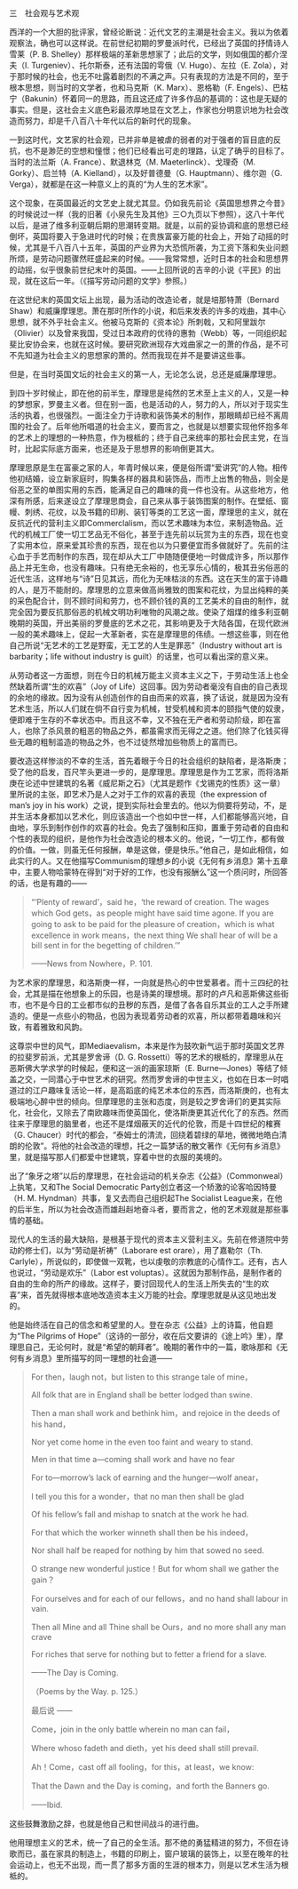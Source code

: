 三　社会观与艺术观

  

西洋的一个大胆的批评家，曾经论断说：近代文艺的主潮是社会主义。我以为依着观察法，确也可以这样说。在前世纪初期的罗曼派时代，已经出了英国的抒情诗人雪莱（P. B. Shelley）那样极端的革新思想家了；此后的文学，则如俄国的都介涅夫（I. Turgeniev）、托尔斯泰，还有法国的雩俄（V. Hugo）、左拉（E. Zola），对于那时候的社会，也无不吐露着剧烈的不满之声。只有表现的方法是不同的，至于根本思想，则当时的文学者，也和马克斯（K. Marx）、恩格勒（F. Engels）、巴枯宁（Bakunin）怀着同一的思路，而且这还成了许多作品的基调的：这也是无疑的事实。但是，这社会主义底色彩最浓厚地显在文艺上，作家也分明意识地为社会改造而努力，却是千八百八十年代以后的新时代的现象。

一到这时代，文艺家的社会观，已并非单是被虐的弱者的对于强者的盲目底的反抗，也不是渺茫的空想和憧憬；他们已经看出可走的理路，认定了确乎的目标了。当时的法兰斯（A. France）、默退林克（M. Maeterlinck）、戈理奇（M. Gorky）、启兰特（A. Kielland），以及好普德曼（G. Hauptmann）、维尔迦（G. Verga），就都是在这一种意义上的真的“为人生的艺术家”。

这个现象，在英国最近的文艺史上就尤其显。仍如我先前论《英国思想界之今昔》的时候说过一样（我的旧著《小泉先生及其他》三○九页以下参照），这八十年代以后，是进了维多利亚朝后期的思潮转变期。就是，以前的妥协调和底的思想已经倒坏，英国将要入于急进时代的时候；在贵族富豪万能的社会上，开始了动摇的时候，尤其是千八百八十五年，英国的产业界为大恐慌所袭，为工资下落和失业问题所烦，是劳动问题骤然旺盛起来的时候。——我常常想，近时日本的社会和思想界的动摇，似乎很象前世纪末叶的英国。——上回所说的吉辛的小说《平民》的出现，就在这后一年。（《描写劳动问题的文学》参照。）

在这世纪末的英国文坛上出现，最为活动的改造论者，就是培那特萧（Bernard Shaw）和威廉摩理思。萧在那时所作的小说，和后来发表的许多的戏曲，其中心思想，就不外乎社会主义。他被马克斯的《资本论》所刺戟，又和阿里跋尔（Olivier）以及曾来我国，受过日本政府的优待的惠勃（Webb）等，一同组织起斐比安协会来，也就在这时候。要研究欧洲现存大戏曲家之一的萧的作品，是不可不先知道为社会主义的思想家的萧的。然而我现在并不是要讲这些事。

但是，在当时英国文坛的社会主义的第一人，无论怎么说，总还是威廉摩理思。

到四十岁时候止，即在他的前半生，摩理思是纯然的艺术至上主义的人，又是一种的梦想家，罗曼主义者。但在别一面，也是活动的人，努力的人，所以对于现实生活的执着，也很强烈。一面注全力于诗歌和装饰美术的制作，那眼睛却已经不离周围的社会了。后年他所唱道的社会主义，要而言之，也就是以想要实现他怀抱多年的艺术上的理想的一种热意，作为根柢的；终于自己来统率的那社会民主党，在当时，比起实际底方面来，也还是及于思想界的影响倒更其大。

摩理思原是生在富豪之家的人，年青时候以来，便是俗所谓“爱讲究”的人物。相传他初结婚，设立新家庭时，购集各样的器具和装饰品，而市上出售的物品，则全是俗恶之至的单图实用的东西，能满足自己的趣味的竟一件也没有。从这些地方，他深有所感，后来遂设立了摩理思商会，自己来从事于装饰图案的制作。在壁纸、窗幔、刺绣、花纹，以及书籍的印刷、装钉等类的工艺这一面，摩理思的主义，就在反抗近代的营利主义即Commerclalism，而以艺术趣味为本位，来制造物品。近代的机械工厂使一切工艺品无不俗化，甚至于连先前以玩赏为主的东西，现在也变了实用本位，原来爱其珍贵的东西，现在也以为只要便宜而多做就好了。先前的注心血于手艺而制作的东西，现在却从大工厂中随随便便地一时做成许多，所以那作品上并无生命，也没有趣味。只有绝无余裕的，也无享乐心情的，极其丑劣俗恶的近代生活，这样地与“诗”日见其远，而化为无味枯淡的东西。这在天生的富于诗趣的人，是万不能耐的。摩理思的立意来做高尚雅致的图案和花纹，为显出纯粹的美的采色配合计，则不顾时间和劳力，也不顾价钱的真的工艺美术的自由的制作，就完全因为要反抗那俗恶的机械文明功利唯物的风潮之故。使染了烟煤的维多利亚朝晚期的英国，开出美丽的罗曼底的艺术之花，其影响更及于大陆各国，在现代欧洲一般的美术趣味上，促起一大革新者，实在是摩理思的伟绩。一想这些事，则在他自己所说“无艺术的工艺是野蛮，无工艺的人生是罪恶”（Industry without art is barbarity；life without industry is guilt）的话里，也可以看出深的意义来。

从劳动者这一方面想，则在今日的机械万能主义资本主义之下，于劳动生活上也全然缺着所谓“生的欢喜”（Joy of Life）这回事。因为劳动者毫没有自由的自己表现的余地的缘故。因为没有从创造创作的自由而来的欢喜，换了话说，就是因为没有艺术生活，所以人们就在倘不自行变为机械，甘受机械和资本的颐指气使的奴隶，便即难于生存的不幸状态中。而且这不幸，又不独在无产者和劳动阶级，即在富人，也除了杀风景的粗恶的物品之外，都虽需求而无得之之道。他们除了化钱买得些无趣的粗制滥造的物品之外，也不过徒然增加些物质上的富而已。

要改造这样惨淡的不幸的生活，首先着眼于今日的社会组织的缺陷者，是洛斯庚；受了他的启发，百尺竿头更进一步的，是摩理思。摩理思是作为工艺家，而将洛斯庚在论述中世建筑的名著《威尼斯之石》（尤其是题作《戈锡克的性质》这一章）里所说的主张，即艺术乃是人之对于工作的欢喜的表现（the expression of man’s joy in his work）之说，提到实际社会里去的。他以为倘要将劳动，不，是并生活本身都加以艺术化，则应该造出一个也如中世一样，人们都能够高兴地，自由地，享乐到制作创作的欢喜的社会。免去了强制和压抑，置重于劳动者的自由和个性的表现的组织，是他作为社会改造论的根本义的。他说，“一切工作，都有做的价值。一做，则虽无任何报酬，单是这做，便是快乐。”他自己，是如此相信，如此实行的人。又在他描写Communism的理想乡的小说《无何有乡消息》第十五章中，主要人物哈蒙特在得到“对于好的工作，也没有报酬么”这一个质问时，所回答的话，也是有趣的——

  

> “‘Plenty of reward’，said he，‘the reward of creation. The wages which God gets，as people might have said time agone. If you are going to ask to be paid for the pleasure of creation，which is what excellence in work means，the next thing We shall hear of will be a bill sent in for the begetting of children.’”
> 
> ——News from Nowhere，P. 101.　　

  

为艺术家的摩理思，和洛斯庚一样，一向就是热心的中世爱慕者。而十三四纪的社会，尤其是描在他想象上的乐园，也是诗美的理想境。那时的卢凡和恶斯佛这些街市，也不是今日的工业都市似的丑秽的东西，是借了各各自乐其业的工人之手所建造的。便是一点些小的物品，也因为表现着劳动者的欢喜，所以都带着趣味和兴致，有着雅致和风韵。

这尊崇中世的风气，即Mediaevalism，本来是作为鼓吹新气运于那时英国文艺界的拉斐罗前派，尤其是罗舍谛（D. G. Rossetti）等的艺术的根柢的，摩理思从在恶斯佛大学求学的时候起，便和这一派的画家琼斯（E. Burne—Jones）等结了倾盖之交，一同潜心于中世艺术的研究。然而罗舍谛的中世主义，也如在日本一时唱道过的江户趣味复活论一样，是高蹈底的纯艺术本位的东西，而洛斯庚的，也有太极端地心醉中世的倾向。但摩理思的主张和态度，则是较之罗舍谛们的更其实际化，社会化，又除去了南欧趣味而使英国化，使洛斯庚更其近代化了的东西。然而往来于摩理思的脑里者，也还不是煤烟蔽天的近代的伦敦，而是十四世纪的榷赛（G. Chaucer）时代的都会，“泰姆士的清流，回绕着碧绿的草地，微微地皓白清朗的伦敦”。将他的社会改造的理想，托之一篇梦话的散文著作《无何有乡消息》里，就是描写那人们都爱中世建筑，穿着中世的衣服的美境的。

出了“象牙之塔”以后的摩理思，在社会运动的机关杂志《公益》（Commonweal）上执笔，又和The Social Democratic Party创立者这一个矫激的论客哈因特曼（H. M. Hyndman）共事，复又去而自己组织起The Socialist League来，在他的后半生，所以为社会改造而雄赳赳地奋斗者，要而言之，他的艺术观就是那些事情的基础。

现代人的生活的最大缺陷，是根基于现代的资本主义营利主义。先前在修道院中劳动的修士们，以为“劳动是祈祷”（Laborare est orare），用了嘉勒尔（Th. Carlyle），所说似的，即使做一双靴，也以虔敬的宗教底的心情作工。还有，古人也说过，“劳动是欢乐”（Labor est voluptas）。这就因为那制作品，是制作者的自由的生命的所产的缘故。这样子，要讨回现代人的生活上所失去的“生的欢喜”来，首先就得根本底地改造资本主义万能的社会。摩理思就是从这见地出发的。

他是始终活在自己的信念和希望里的人。登在杂志《公益》上的诗篇，他自题为“The Pilgrims of Hope”（这诗的一部分，收在后文要讲的《途上吟》里），摩理思自己，无论何时，就是“希望的朝拜者”。晚期的著作中的一篇，歌咏那和《无何有乡消息》里所描写的同一理想的社会道——

  

> For then，laugh not，but listen to this strange tale of mine，
> 
> All folk that are in England shall be better lodged than swine.
> 
> Then a man shall work and bethink him，and rejoice in the deeds of his hand，
> 
> Nor yet come home in the even too faint and weary to stand.
> 
> Men in that time a—coming shall work and have no fear
> 
> For to—morrow’s lack of earning and the hunger—wolf anear，
> 
> I tell you this for a wonder，that no man then shall be glad
> 
> Of his fellow’s fall and mishap to snatch at the work he had.
> 
> For that which the worker winneth shall then be his indeed，
> 
> Nor shall half be reaped for nothing by him that sowed no seed.
> 
> O strange new wonderful justice！But for whom shall we gather the gain？
> 
> For ourselves and for each of our fellows，and no hand shall labour in vain.
> 
> Then all Mine and all Thine shall be Ours，and no more shall any man crave
> 
> For riches that serve for nothing but to fetter a friend for a slave.
> 
> ——The Day is Coming.　　
> 
> （Poems by the Way. p. 125.）　　
> 
>   
> 
> 最后说 ——
> 
> Come，join in the only battle wherein no man can fail，
> 
> Where whoso fadeth and dieth，yet his deed shall still prevail.
> 
> Ah！Come，cast off all fooling，for this，at least，we know:
> 
> That the Dawn and the Day is coming，and forth the Banners go.
> 
> ——Ibid.　　

  

这些鼓舞激励之辞，也就是他自己和世间战斗的进行曲。

他用理想主义的艺术，统一了自己的全生活。那不绝的勇猛精进的努力，不但在诗歌而已，虽在家具的制造上，书籍的印刷上，窗户玻璃的装饰上，以至在晚年的社会运动上，也无不出现，而一贯了那多方面的生涯的根本力，则是以艺术生活为根柢的。